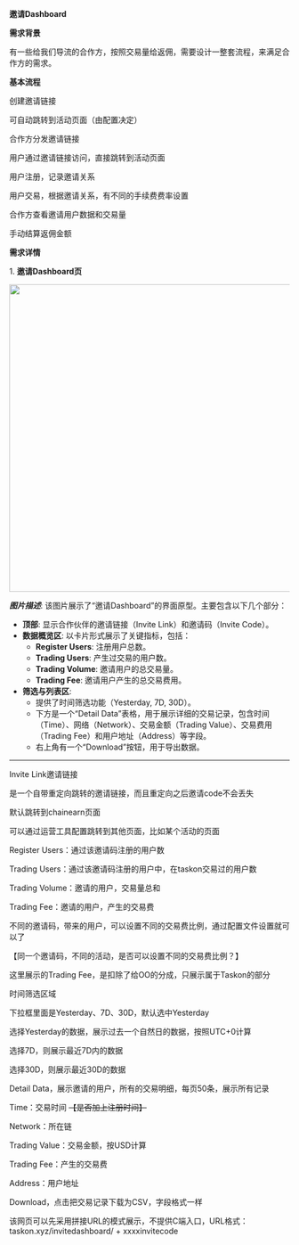 **邀请Dashboard**

**需求背景**

有一些给我们导流的合作方，按照交易量给返佣，需要设计一整套流程，来满足合作方的需求。

**基本流程**

创建邀请链接

可自动跳转到活动页面（由配置决定）

合作方分发邀请链接

用户通过邀请链接访问，直接跳转到活动页面

用户注册，记录邀请关系

用户交易，根据邀请关系，有不同的手续费费率设置

合作方查看邀请用户数据和交易量

手动结算返佣金额

**需求详情**

1\. **邀请Dashboard页**

<img src="/Users/liuhongming/Downloads/taskOnGo/新需求/整理后的md/media/media/image1.png" style="width:5.75in;height:3.inspire-shot" />

***图片描述***:
该图片展示了“邀请Dashboard”的界面原型。主要包含以下几个部分：

-   **顶部**: 显示合作伙伴的邀请链接（Invite Link）和邀请码（Invite Code）。
-   **数据概览区**: 以卡片形式展示了关键指标，包括：
    -   **Register Users**: 注册用户总数。
    -   **Trading Users**: 产生过交易的用户数。
    -   **Trading Volume**: 邀请用户的总交易量。
    -   **Trading Fee**: 邀请用户产生的总交易费用。
-   **筛选与列表区**:
    -   提供了时间筛选功能（Yesterday, 7D, 30D）。
    -   下方是一个“Detail Data”表格，用于展示详细的交易记录，包含时间（Time）、网络（Network）、交易金额（Trading
        Value）、交易费用（Trading Fee）和用户地址（Address）等字段。
    -   右上角有一个“Download”按钮，用于导出数据。

---

Invite Link邀请链接

是一个自带重定向跳转的邀请链接，而且重定向之后邀请code不会丢失

默认跳转到chainearn页面

可以通过运营工具配置跳转到其他页面，比如某个活动的页面

Register Users：通过该邀请码注册的用户数

Trading Users：通过该邀请码注册的用户中，在taskon交易过的用户数

Trading Volume：邀请的用户，交易量总和

Trading Fee：邀请的用户，产生的交易费

不同的邀请码，带来的用户，可以设置不同的交易费比例，通过配置文件设置就可以了

【同一个邀请码，不同的活动，是否可以设置不同的交易费比例？】

这里展示的Trading Fee，是扣除了给OO的分成，只展示属于Taskon的部分

时间筛选区域

下拉框里面是Yesterday、7D、30D，默认选中Yesterday

选择Yesterday的数据，展示过去一个自然日的数据，按照UTC+0计算

选择7D，则展示最近7D内的数据

选择30D，则展示最近30D的数据

Detail Data，展示邀请的用户，所有的交易明细，每页50条，展示所有记录

Time：交易时间 ~~【是否加上注册时间】~~

Network：所在链

Trading Value：交易金额，按USD计算

Trading Fee：产生的交易费

Address：用户地址

Download，点击把交易记录下载为CSV，字段格式一样

该网页可以先采用拼接URL的模式展示，不提供C端入口，URL格式：taskon.xyz/invitedashboard/ + xxxxinvitecode

